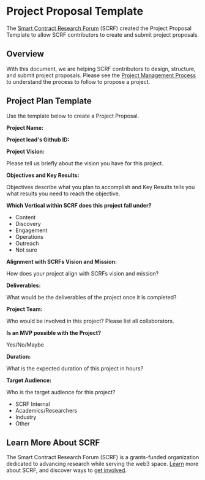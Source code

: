 # Project Proposal Template

The [Smart Contract Research Forum](https://www.smartcontractresearch.org/) (SCRF) created the Project Proposal Template to allow SCRF contributors to create and submit project proposals.

## Overview

With this document, we are helping SCRF contributors to design, structure, and submit project proposals. Please see the [Project Management Process](https://docs.google.com/document/d/1vmO3W1GbkrCJWSMRLHnC0vB_v0ZEg76XS0uUZyg-xS4/edit) to understand the process to follow to propose a project.

## Project Plan Template

Use the template below to create a Project Proposal.

**Project Name:**

**Project lead's Github ID:**

**Project Vision:**

Please tell us briefly about the vision you have for this project.

**Objectives and Key Results:**

Objectives describe what you plan to accomplish and Key Results tells you what results you need to reach the objective.

**Which Vertical within SCRF does this project fall under?**

* Content
* Discovery
* Engagement
* Operations
* Outreach
* Not sure

**Alignment with SCRFs Vision and Mission:**

How does your project align with SCRFs vision and mission?

**Deliverables:**

What would be the deliverables of the project once it is completed?

**Project Team:**

Who would be involved in this project? Please list all collaborators.

**Is an MVP possible with the Project?**

Yes/No/Maybe

**Duration:**

What is the expected duration of this project in hours?

**Target Audience:**

Who is the target audience for this project? 

* SCRF Internal
* Academics/Researchers
* Industry
* Other

## Learn More About SCRF

The Smart Contract Research Forum (SCRF) is a grants-funded organization dedicated to advancing research while serving the web3 space. [Learn](https://github.com/smartcontractresearchforum/docs) more about SCRF, and discover ways to [get involved](https://github.com/smartcontractresearchforum/docs/blob/main/en/content_connecting_with_scrf.md).
